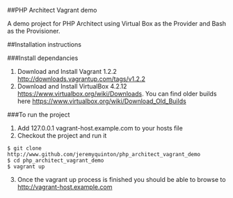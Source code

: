 ##PHP Architect Vagrant demo

A demo project for PHP Architect using Virtual Box as the Provider and Bash as the Provisioner.

##Installation instructions

###Install dependancies
1. Download and Install Vagrant 1.2.2 http://downloads.vagrantup.com/tags/v1.2.2
2. Download and Install VirtualBox 4.2.12 https://www.virtualbox.org/wiki/Downloads. You can find older builds here https://www.virtualbox.org/wiki/Download_Old_Builds

###To run the project
1. Add 127.0.0.1 vagrant-host.example.com to your hosts file
2. Checkout the project and run it

~~~~
$ git clone http://www.github.com/jeremyquinton/php_architect_vagrant_demo
$ cd php_architect_vagrant_demo
$ vagrant up
~~~~
3. Once the vagrant up process is finished you should be able to browse to http://vagrant-host.example.com
